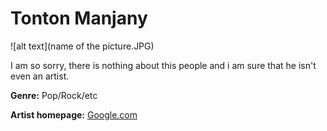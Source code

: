 # Tonton Manjany

![alt text](name of the picture.JPG)

I am so sorry, there is nothing about this people and i am sure that he isn't even an artist.

**Genre:** Pop/Rock/etc

**Artist homepage:** [Google.com](www.google.com)
